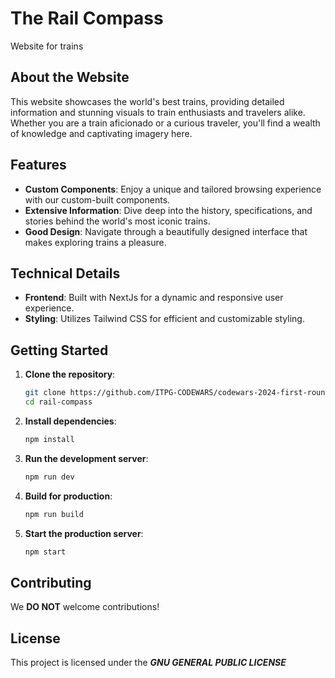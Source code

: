 # The Rail Compass
Website for trains

## About the Website
This website showcases the world's best trains, providing detailed information and stunning visuals to train enthusiasts and travelers alike. Whether you are a train aficionado or a curious traveler, you'll find a wealth of knowledge and captivating imagery here.

## Features
- **Custom Components**: Enjoy a unique and tailored browsing experience with our custom-built components.
- **Extensive Information**: Dive deep into the history, specifications, and stories behind the world's most iconic trains.
- **Good Design**: Navigate through a beautifully designed interface that makes exploring trains a pleasure.

## Technical Details
- **Frontend**: Built with NextJs for a dynamic and responsive user experience.
- **Styling**: Utilizes Tailwind CSS for efficient and customizable styling.

## Getting Started
1. **Clone the repository**:
    ```sh
    git clone https://github.com/ITPG-CODEWARS/codewars-2024-first-round-Maximus019BG/tree/main
    cd rail-compass
    ```

2. **Install dependencies**:
    ```sh
    npm install
    ```

3. **Run the development server**:
    ```sh
    npm run dev
    ```

4. **Build for production**:
    ```sh
    npm run build
    ```

5. **Start the production server**:
    ```sh
    npm start
    ```

## Contributing
We **DO NOT** welcome contributions!

## License
This project is licensed under the ***GNU GENERAL PUBLIC LICENSE***
